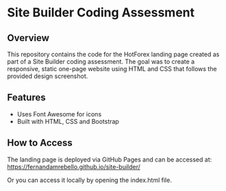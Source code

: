 # Site Builder Coding Assessment

## Overview

This repository contains the code for the HotForex landing page created as part of a Site Builder coding assessment. The goal was to create a responsive, static one-page website using HTML and CSS that follows the provided design screenshot.

## Features

- Uses Font Awesome for icons
- Built with HTML, CSS and Bootstrap

## How to Access

The landing page is deployed via GitHub Pages and can be accessed at: https://fernandamrebello.github.io/site-builder/

Or you can access it locally by opening the index.html file.

